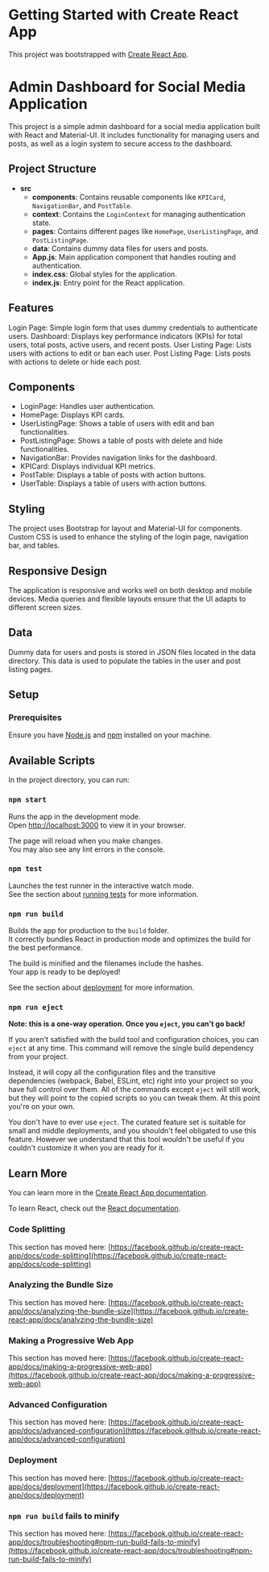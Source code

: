 # Getting Started with Create React App

This project was bootstrapped with [Create React App](https://github.com/facebook/create-react-app).

# Admin Dashboard for Social Media Application

This project is a simple admin dashboard for a social media application built with React and Material-UI. It includes functionality for managing users and posts, as well as a login system to secure access to the dashboard.

## Project Structure

- **src**
  - **components**: Contains reusable components like `KPICard`, `NavigationBar`, and `PostTable`.
  - **context**: Contains the `LoginContext` for managing authentication state.
  - **pages**: Contains different pages like `HomePage`, `UserListingPage`, and `PostListingPage`.
  - **data**: Contains dummy data files for users and posts.
  - **App.js**: Main application component that handles routing and authentication.
  - **index.css**: Global styles for the application.
  - **index.js**: Entry point for the React application.


## Features
Login Page: Simple login form that uses dummy credentials to authenticate users.
Dashboard: Displays key performance indicators (KPIs) for total users, total posts, active users, and recent posts.
User Listing Page: Lists users with actions to edit or ban each user.
Post Listing Page: Lists posts with actions to delete or hide each post.

## Components
- LoginPage: Handles user authentication.
- HomePage: Displays KPI cards.
- UserListingPage: Shows a table of users with edit and ban functionalities.
- PostListingPage: Shows a table of posts with delete and hide functionalities.
- NavigationBar: Provides navigation links for the dashboard.
- KPICard: Displays individual KPI metrics.
- PostTable: Displays a table of posts with action buttons.
- UserTable: Displays a table of users with action buttons.

## Styling
The project uses Bootstrap for layout and Material-UI for components. Custom CSS is used to enhance the styling of the login page, navigation bar, and tables.

## Responsive Design
The application is responsive and works well on both desktop and mobile devices. Media queries and flexible layouts ensure that the UI adapts to different screen sizes.

## Data
Dummy data for users and posts is stored in JSON files located in the data directory. This data is used to populate the tables in the user and post listing pages.

## Setup

### Prerequisites

Ensure you have [Node.js](https://nodejs.org/) and [npm](https://www.npmjs.com/) installed on your machine.


## Available Scripts

In the project directory, you can run:

### `npm start`

Runs the app in the development mode.\
Open [http://localhost:3000](http://localhost:3000) to view it in your browser.

The page will reload when you make changes.\
You may also see any lint errors in the console.

### `npm test`

Launches the test runner in the interactive watch mode.\
See the section about [running tests](https://facebook.github.io/create-react-app/docs/running-tests) for more information.

### `npm run build`

Builds the app for production to the `build` folder.\
It correctly bundles React in production mode and optimizes the build for the best performance.

The build is minified and the filenames include the hashes.\
Your app is ready to be deployed!

See the section about [deployment](https://facebook.github.io/create-react-app/docs/deployment) for more information.

### `npm run eject`

**Note: this is a one-way operation. Once you `eject`, you can't go back!**

If you aren't satisfied with the build tool and configuration choices, you can `eject` at any time. This command will remove the single build dependency from your project.

Instead, it will copy all the configuration files and the transitive dependencies (webpack, Babel, ESLint, etc) right into your project so you have full control over them. All of the commands except `eject` will still work, but they will point to the copied scripts so you can tweak them. At this point you're on your own.

You don't have to ever use `eject`. The curated feature set is suitable for small and middle deployments, and you shouldn't feel obligated to use this feature. However we understand that this tool wouldn't be useful if you couldn't customize it when you are ready for it.

## Learn More

You can learn more in the [Create React App documentation](https://facebook.github.io/create-react-app/docs/getting-started).

To learn React, check out the [React documentation](https://reactjs.org/).

### Code Splitting

This section has moved here: [https://facebook.github.io/create-react-app/docs/code-splitting](https://facebook.github.io/create-react-app/docs/code-splitting)

### Analyzing the Bundle Size

This section has moved here: [https://facebook.github.io/create-react-app/docs/analyzing-the-bundle-size](https://facebook.github.io/create-react-app/docs/analyzing-the-bundle-size)

### Making a Progressive Web App

This section has moved here: [https://facebook.github.io/create-react-app/docs/making-a-progressive-web-app](https://facebook.github.io/create-react-app/docs/making-a-progressive-web-app)

### Advanced Configuration

This section has moved here: [https://facebook.github.io/create-react-app/docs/advanced-configuration](https://facebook.github.io/create-react-app/docs/advanced-configuration)

### Deployment

This section has moved here: [https://facebook.github.io/create-react-app/docs/deployment](https://facebook.github.io/create-react-app/docs/deployment)

### `npm run build` fails to minify

This section has moved here: [https://facebook.github.io/create-react-app/docs/troubleshooting#npm-run-build-fails-to-minify](https://facebook.github.io/create-react-app/docs/troubleshooting#npm-run-build-fails-to-minify)

